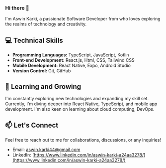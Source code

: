 ### Hi there 👋

I'm Aswin Karki, a passionate Software Developer from who loves exploring the realms of technology and creativity. 

## 💻 Technical Skills

- **Programming Languages:** TypeScript, JavaScript, Kotlin
- **Front-end Development:** React.js, Html, CSS, Tailwind CSS
- **Mobile Development:** React Native, Expo, Android Studio
- **Version Control:** Git, GitHub

## 🌱 Learning and Growing

I'm constantly exploring new technologies and expanding my skill set. Currently, I'm diving deeper into React Native, TypeScript, and mobile app development. I'm also keen on learning about cloud computing, DevOps.
## 📫 Let's Connect

Feel free to reach out to me for collaborations, discussions, or any inquiries!

- Email: [aswin.karki44@gmail.com](mailto:aswin.karki44@gmail.com)
- LinkedIn: [https://www.linkedin.com/in/aswin-karki-a24aa3278/](https://www.linkedin.com/in/aswin-karki-a24aa3278/)

